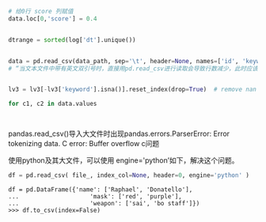 ```python
# 给0行 score 列赋值
data.loc[0,'score'] = 0.4


dtrange = sorted(log['dt'].unique())


data = pd.read_csv(data_path, sep='\t', header=None, names=['id', 'keyword'], quoting=3)
# “当文本文件中带有英文双引号时，直接用pd.read_csv进行读取会导致行数减少，此时应该对read_csv设置参数quoting=3或者quoting=csv.QUOTE_NONE”


lv3 = lv3[-lv3['keyword'].isna()].reset_index(drop=True)  # remove nan's

for c1, c2 in data.values 




```

pandas.read_csv()导入大文件时出现pandas.errors.ParserError: Error tokenizing data. C error: Buffer overflow c问题

使用python及其大文件，可以使用 engine='python’如下，解决这个问题。

```python
df = pd.read_csv( file_, index_col=None, header=0, engine='python' )
```





```
df = pd.DataFrame({'name': ['Raphael', 'Donatello'],
...                    'mask': ['red', 'purple'],
...                    'weapon': ['sai', 'bo staff']})
>>> df.to_csv(index=False)
```

